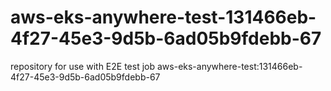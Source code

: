 # aws-eks-anywhere-test-131466eb-4f27-45e3-9d5b-6ad05b9fdebb-67
repository for use with E2E test job aws-eks-anywhere-test:131466eb-4f27-45e3-9d5b-6ad05b9fdebb-67
